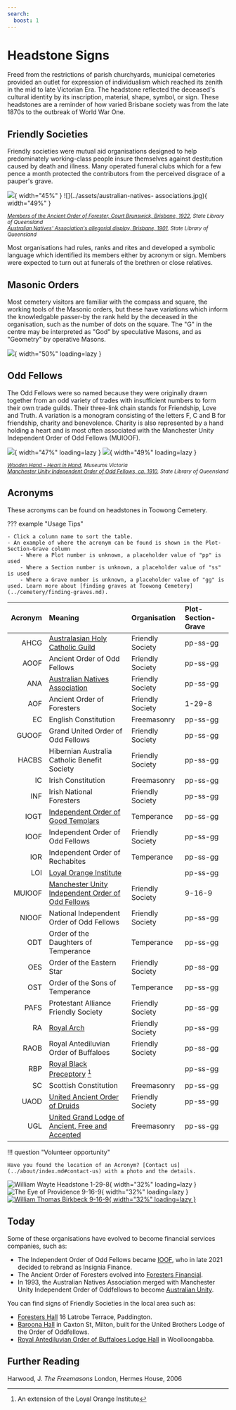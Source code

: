 ```yaml
---
search:
  boost: 1
---
```


#  Headstone Signs

Freed from the restrictions of parish churchyards, municipal cemeteries provided an outlet for expression of individualism which reached its zenith in the mid to late Victorian Era. The headstone reflected the deceased's cultural identity by its inscription, material, shape, symbol, or sign. These headstones are a reminder of how varied Brisbane society was from the late 1870s to the outbreak of World War One.

## Friendly Societies

Friendly societies were mutual aid organisations designed to help predominately working-class people insure themselves against destitution caused by death and illness. Many operated funeral clubs which for a few pence a month protected the contributors from the perceived disgrace of a pauper's grave.

![](../assets/ancient-order-of-forester.jpg){ width="45%" }  ![](../assets/australian-natives- associations.jpg){ width="49%" }  

*<small>[Members of the Ancient Order of Forester, Court Brunswick, Brisbane, 1922](http://onesearch.slq.qld.gov.au/primo-explore/fulldisplay?docid=slq_alma21218746750002061&context=L&vid=SLQ&lang=en_US&search_scope=DT&adaptor=Local%20Search%20Engine&tab=dt&query=any,contains,Ancient%20Order%20of%20Foresters&offset=0), State Library of Queensland</small>* <br>
*<small>[Australian Natives' Association's allegorial display, Brisbane, 1901](http://onesearch.slq.qld.gov.au/primo-explore/fulldisplay?docid=slq_digitool125779&context=L&vid=SLQ&lang=en_US&search_scope=DT&adaptor=Local%20Search%20Engine&tab=dt&query=any,contains,Australian%20Natives%20Association&offset=0), State Library of Queensland</small>*

Most organisations had rules, ranks and rites and developed a symbolic language which identified its members either by acronym or sign. Members were expected to turn out at funerals of the brethren or close relatives.

## Masonic Orders

Most cemetery visitors are familiar with the compass and square, the working tools of the Masonic orders, but these have variations which inform the knowledgable passer-by the rank held by the deceased in the organisation, such as the number of dots on the square. The "G" in the centre may be interpreted as "God" by speculative Masons, and as "Geometry" by operative Masons. 

![](../assets/freemason-sign.jpg){ width="50%" loading=lazy }  


## Odd Fellows

The Odd Fellows were so named because they were originally drawn together from an odd variety of trades with insufficient numbers to form their own trade guilds. Their three-link chain stands for Friendship, Love and Truth. A variation is a monogram consisting of the letters F, C and B for friendship, charity and benevolence. Charity is also represented by a hand holding a heart and is most often associated with the Manchester Unity Independent Order of Odd Fellows (MUIOOF).

![](../assets/wooden-hand-heart-in-hand.jpg){ width="47%" loading=lazy }  ![](../assets/odd-fellows.jpg){ width="49%" loading=lazy }  

*<small>[Wooden Hand - Heart in Hand](https://collections.museumsvictoria.com.au/items/251958), Museums Victoria </small>* <br>
*<small>[Manchester Unity Independent Order of Odd Fellows, ca. 1910](https://digital.slq.qld.gov.au/delivery/DeliveryManagerServlet?change_lng=en&dps_pid=IE1413410), State Library of Queensland</small>*

<!-- 
## Design elements

Some design elements...

### Columns

A common indicator of a life has been cut off short is...

### Paving

According to the Masonic tradition…

### Crown

To lay down th cross and pick up the crown of glory...

### Time Flies

The winged hourglasses reminds us how quickly our life passes and...

### Plants

Plants both living and carved are replete with symbolism...

--> 

## Acronyms

These acronyms can be found on headstones in Toowong Cemetery.

??? example "Usage Tips" 

    - Click a column name to sort the table.
    - An example of where the acronym can be found is shown in the Plot-Section-Grave column
        - Where a Plot number is unknown, a placeholder value of "pp" is used
        - Where a Section number is unknown, a placeholder value of "ss" is used
        - Where a Grave number is unknown, a placeholder value of "gg" is used. Learn more about [finding graves at Toowong Cemetery](../cemetery/finding-graves.md).


| Acronym | Meaning                                                      | Organisation     | Plot-Section-Grave |
|     --: | :--                                                          | :--              | :--                |
| AHCG    | [Australasian Holy Catholic Guild][AHCG]                     | Friendly Society | pp-ss-gg           |
| AOOF    | Ancient Order of Odd Fellows                                 | Friendly Society | pp-ss-gg           |
| ANA     | [Australian Natives Association][ANA]                        | Friendly Society | pp-ss-gg           |
| AOF     | Ancient Order of Foresters                                   | Friendly Society | 1-29-8             |
| EC      | English Constitution                                         | Freemasonry      | pp-ss-gg           |
| GUOOF   | Grand United Order of Odd Fellows                            | Friendly Society | pp-ss-gg           |
| HACBS   | Hibernian Australia Catholic Benefit Society                 | Friendly Society | pp-ss-gg           |
| IC      | Irish Constitution                                           | Freemasonry      | pp-ss-gg           |
| INF     | Irish National Foresters                                     | Friendly Society | pp-ss-gg           |
| IOGT    | [Independent Order of Good Templars][IOGT]                   | Temperance       | pp-ss-gg           |
| IOOF    | Independent Order of Odd Fellows                             | Friendly Society | pp-ss-gg           |
| IOR     | Independent Order of Rechabites                              | Temperance       | pp-ss-gg           |
| LOI     | [Loyal Orange Institute][LOI]                                |                  | pp-ss-gg           |
| MUIOOF  | [Manchester Unity Independent Order of Odd Fellows][MUIOOF]  | Friendly Society | 9-16-9           |
| NIOOF   | National Independent Order of Odd Fellows                    | Friendly Society | pp-ss-gg           |
| ODT     | Order of the Daughters of Temperance                         | Temperance       | pp-ss-gg           |
| OES     | Order of the Eastern Star                                    | Friendly Society | pp-ss-gg           |
| OST     | Order of the Sons of Temperance                              | Temperance       | pp-ss-gg           |
| PAFS    | Protestant Alliance Friendly Society                         | Friendly Society | pp-ss-gg           |
| RA      | [Royal Arch][RA]                                             | Friendly Society | pp-ss-gg           |
| RAOB    | Royal Antediluvian Order of Buffaloes                        | Friendly Society | pp-ss-gg           |
| RBP     | [Royal Black Preceptory][RBP] [^1]                           |                  | pp-ss-gg           |
| SC      | Scottish Constitution                                        | Freemasonry      | pp-ss-gg           |
| UAOD    | [United Ancient Order of Druids][UAOD]                       | Friendly Society | pp-ss-gg           |
| UGL     | [United Grand Lodge of Ancient, Free and Accepted][UGL]      | Freemasonry      | pp-ss-gg           |


!!! question "Volunteer opportunity"

    Have you found the location of an Acronym? [Contact us](../about/index.md#contact-us) with a photo and the details. 

![William Wayte Headstone 1-29-8][1-29-8]{ width="32%" loading=lazy }  ![The Eye of Providence 9-16-9][eye-of-providence]{ width="32%" loading=lazy } [![William Thomas Birkbeck 9-16-9][9-16-9]{ width="32%" loading=lazy }](https://trove.nla.gov.au/newspaper/article/186543823)

<!-- PPCM Permanent President Courts Martial https://www.awm.gov.au/learn/glossary/p -->


## Today

Some of these organisations have evolved to become financial services companies, such as: 

- The Independent Order of Odd Fellows became [IOOF](https://www.ioof.com.au/about-us/about-ioof), who in late 2021 decided to rebrand as Insignia Finance. 
- The Ancient Order of Foresters evolved into [Foresters Financial](https://forestersfinancial.com.au/about-us/our-history/).
- In 1993, the Australian Natives Association merged with Manchester Unity Independent Order of Oddfellows to become [Australian Unity](https://www.australianunity.com.au/about-us/our-story).

You can find signs of Friendly Societies in the local area such as: 

- [Foresters Hall](https://apps.des.qld.gov.au/heritage-register/detail/?id=601662) 16 Latrobe Terrace, Paddington.
- [Baroona Hall](https://www.qld.gov.au/recreation/arts/heritage/experience/music-trail/baroona-hall) in Caxton St, Milton, built for the United Brothers Lodge of the Order of Oddfellows.
- [Royal Antediluvian Order of Buffaloes Lodge Hall](https://heritage.brisbane.qld.gov.au/heritage-places/1827) in Woolloongabba.

## Further Reading

Harwood, J. *The Freemasons* London, Hermes House, 2006

[^1]: An extension of the Loyal Orange Institute

<!-- links -->

[AHCG]: https://trove.nla.gov.au/newspaper/article/261238209?searchTerm=Australasian%20Holy%20Catholic%20Guild "AHCG on Trove"
[ANA]: https://www.nma.gov.au/defining-moments/resources/australian-natives-association
[IOGT]: https://movendi.ngo/about-movendi/the-movendi-way/who-we-are/the-history/
[LOI]: https://www.facebook.com/pages/category/Religious-Organization/Loyal-Orange-Institution-of-Queensland-895315537148498/ "Loyal Orange Institute Queensland on Facebook"
[MUIOOF]: https://www.facebook.com/groups/535759726633938/?ref=share
[RA]: https://www.royalarch.org.au
[RBP]: http://royalblack.org/mission-statement/our-history/
[UAOD]: https://en.wikipedia.org/wiki/United_Ancient_Order_of_Druids "UAOD on Wikipedia"
[UGL]: https://uglq.org.au

[1-29-8]: ../assets/sign-aof.jpg "William Wayte Headstone - Ancient Order of Foresters (1-29-8)"
[eye-of-providence]: ../assets/eye-of-providence.jpg "The Eye of Providence (9-16-9)"
[9-16-9]: ../assets/muioof-william-thomas-birkbeck-ppcm.jpg "William Thomas Birkbeck - Manchester Unity Independent Order of Odd Fellows (9-16-9)"
